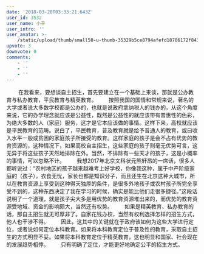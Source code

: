 ```yaml
---
date: '2018-03-20T03:33:21.643Z'
user_id: 3532
user_name: 小辛
user_intro: ''
user_avatar: >-
    /static/upload/thumb/small50-u-thumb-35329b5ce8794afefd18786172f843e65edd1c6e8095.png
upvote: 3
downvote: 0
comments:
    - ''
    - ''
    - ''
---
```


        在我看来，要想谈自主招生，首先要建立在一个基础上来谈，那就是公办教育与私办教育，平民教育与精英教育。        按照我国的国情和常规来说，著名的大学或者说大多数学校都是公办的，也就是说政府拿纳税人的钱办的，从这个角度来说，它的办学理念就应该是公益性，既然是公益性的就应该带有普惠性的色彩，为绝大多数的人（家庭）服务，这才是它本应该做的事情。这样下来，高校就应该是平民教育的范畴。说白了，平民教育，普及教育就是给予普通人的教育，或曰收入水平一般或贫困的家庭孩子所接受的教育。这样家庭的孩子是会不占有优势的教育资源的，这种情况下，如果高校自主招生，这些家庭的孩子则毫无优势可言，这无异于将这些孩子天然地排除在外。当然，不排除有一些天才的孩子，这是小概率的事情，可以忽略不计。        我想2017年北京文科状元熊轩昂的一席话，很多人都听说过：“农村地区的孩子越来越难考上好学校，你像我这种，属于中产阶级家庭的（孩子），衣食无忧，家长也都是知识分子，而且还生在北京这种大城市，所以在教育资源上享受到这种得天独厚的条件，是很多外地孩子或农村孩子所完全享受不到的，这种东西决定了我在学习的时候，确实是能比他们走很多捷径。”这段话说明了一个道理，就是孩子尖大多是用优势的教育资源堆出来的，而优势的教育资源受地域、资金的影响颇大，当然还有权势。        如果是精英教育、私办教育的话，那自主招生就无可厚非了。自家花钱办校，当然有权利选择怎样的招生方式，他人也干涉不得。        因此，这其中的关键就在于政府该如何为这些大学进行定位，或者说如何定位本科教育。如果将本科教育定位于普及性的教育，采取自主招生的方式明显不妥。如果将本科教育定位于精英教育，这也明显和国家、社会现在的发展趋势相悖。        只有明确了定位，才能更好地确定公平的招生方式。
